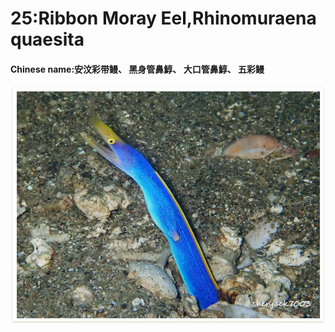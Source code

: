 # 25:Ribbon Moray Eel,Rhinomuraena quaesita

#### Chinese name:安汶彩带鳗、 黑身管鼻鯙、 大口管鼻鯙、 五彩鳗

![](../../.gitbook/assets/ribbon-moray-eel.jpg)

